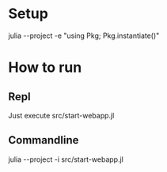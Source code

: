 
# Setup
julia --project -e "using Pkg; Pkg.instantiate()"

# How to run

## Repl
Just execute src/start-webapp.jl

## Commandline
julia --project -i src/start-webapp.jl
